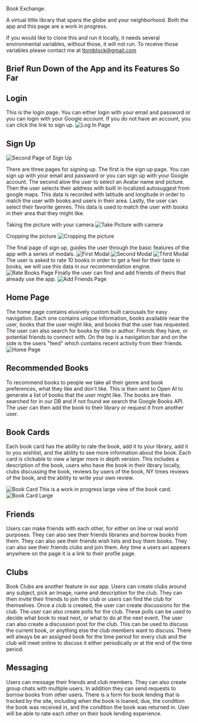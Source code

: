 Book Exchange.

A virtual little library that spans the globe and your neighborhood. Both the app and this page are a work in progress.

If you would like to clone this and run it locally, it needs several environmental variables, without those, it will not run.  To receive those variables please contact me at <ltomblock@gmail.com>

## Brief Run Down of the App and its Features So Far

## Login

This is the login page.  You can either login with your email and password or you can login with your Google account.  If you do not have an account, you can click the link to sign up.
![Log In Page](/LogIn.png)

## Sign Up

![Second Page of Sign Up](/signUp2.png)

There are three pages for signing up.  The first is the sign up page.  You can sign up with your email and password or you can sign up with your Google account. The second alow the user to select an Avatar name and picture.  Then the user selects their address with built in localized autosuggest from google maps. This data is recorded with latitude and longitude in order to match the user with books and users in their area.  Lastly, the user can select their favorite genres.  This data is used to match the user with books in their area that they might like.

Taking the picture with your camera
![Take Picture with camera](/takeAviPic.png)

Cropping the picture
![Cropping the picture](/cropPhoto.png)

The final page of sign up, guides the user through the basic features of the app with a series of modals.
![First Modal](/modal1.png)
![Second Modal](/modal2.png)
![Third Modal](/modal3.png)
The user is asked to rate 10 books in order to get a feel for their taste in books, we will use this data in our recommendation engine.
![Rate Books Page](/rateBooks.png)
Finally the user can find and add friends of theirs that already use the app.
![Add Friends Page](/FindFriends.png)

## Home Page

The home page contains elusively custom built carousals for easy navigation. Each one contains unique information, books available near the user, books that the user might like, and books that the user has requested.  The user can also search for books by title or author. Friends they have, or potential friends to connect with. On the top is a navigation bar and on the side is the users "feed" which contains recent activity from their friends.
![Home Page](/homePage.png)

## Recommended Books

To recommend books to people we take all their genre and book preferences, what they like and don't like. This is then sent to Open AI to generate a list of books that the user might like. The books are then searched for in our DB and if not found we search the Google Books API.  The user can then add the book to their library or request it from another user.

## Book Cards

Each book card has the ability to rate the book, add it to your library, add it to you wishlist, and the ability to see more information about the book.  Each card is clickable to view a larger more in depth version.  This includes a description of the book, users who have the book in their library locally, clubs discussing the book, reviews by users of the book, NY times reviews of the book, and the ability to write your own review.

![Book Card](/bookCard.png)
This is a work in progress large view of the book card.
![Book Card Large](/bigBook.png)

## Friends

Users can make friends with each other, for either on line or real world purposes.  They can also see their friends libraries and borrow books from them.  They can also see their friends wish lists and buy them books.  They can also see their friends clubs and join them. Any time a users avi appears anywhere on the page it is a link to their profile page.

## Clubs

Book Clubs are another feature in our app.  Users can create clubs around any subject, pick an Image, name and description for the club.  They can then invite their friends to join the club or users can find the club for themselves.  Once a club is created, the user can create discussions for the club.  The user can also create polls for the club.  These polls can be used to decide what book to read next, or what to do at the next event.  The user can also create a discussion post for the club.  This can be used to discuss the current book, or anything else the club members want to discuss. There will always be an assigned book for the time period for every club and the club will meet online to discuss it either periodically or at the end of the time period.

## Messaging

Users can message their friends and club members.  They can also create group chats with multiple users. In addition they can send requests to borrow books from other users.  There is a form for book lending that is tracked by the site, including when the book is loaned, due, the condition the book was received in, and the condition the book was returned in.  User will be able to rate each other on their book lending experience.
